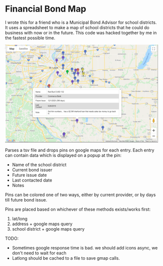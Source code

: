 # Financial Bond Map
I wrote this for a friend who is a Municipal Bond Advisor for school districts. It uses a spreadsheet to make a map of school districts that he could do business with now or in the future. This code was hacked together by me in the fastest possible time.

![Error loading image. See the example.png file.](https://github.com/lfricken/kendall_webapp_public/blob/main/example.PNG "Colors are useful!")

Parses a tsv file and drops pins on google maps for each entry. Each entry can contain data which is displayed on a popup at the pin:
* Name of the school district
* Current bond issuer
* Future issue date
* Last contacted date
* Notes

Pins can be colored one of two ways, either by current provider, or by days till future bond issue.

Pins are placed based on whichever of these methods exists/works first:
1. lat/long
1. address + google maps query
1. school district + google maps query


TODO:
* Sometimes google response time is bad. we should add icons async, we don't need to wait for each
* Latlong should be cached to a file to save gmap calls.


